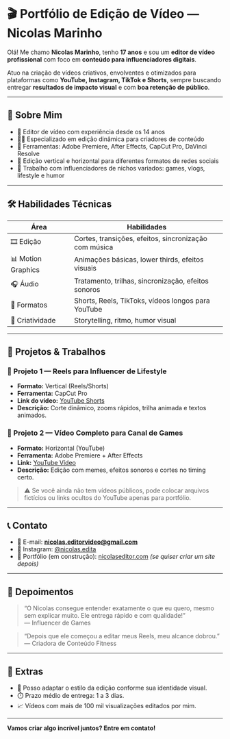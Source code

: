 # 🎬 Portfólio de Edição de Vídeo — Nicolas Marinho

Olá! Me chamo **Nicolas Marinho**, tenho **17 anos** e sou um **editor de vídeo profissional** com foco em **conteúdo para influenciadores digitais**.

Atuo na criação de vídeos criativos, envolventes e otimizados para plataformas como **YouTube, Instagram, TikTok e Shorts**, sempre buscando entregar **resultados de impacto visual** e com **boa retenção de público**.

---

## 🚀 Sobre Mim

- 🎥 Editor de vídeo com experiência desde os 14 anos
- 👨‍💻 Especializado em edição dinâmica para criadores de conteúdo
- 🔧 Ferramentas: Adobe Premiere, After Effects, CapCut Pro, DaVinci Resolve
- 📱 Edição vertical e horizontal para diferentes formatos de redes sociais
- 🤝 Trabalho com influenciadores de nichos variados: games, vlogs, lifestyle e humor

---

## 🛠️ Habilidades Técnicas

| Área                | Habilidades                                            |
|---------------------|--------------------------------------------------------|
| 🎞️ Edição           | Cortes, transições, efeitos, sincronização com música  |
| 📊 Motion Graphics   | Animações básicas, lower thirds, efeitos visuais       |
| 🎧 Áudio             | Tratamento, trilhas, sincronização, efeitos sonoros    |
| 📱 Formatos          | Shorts, Reels, TikToks, vídeos longos para YouTube     |
| 🧠 Criatividade      | Storytelling, ritmo, humor visual                      |

---

## 📂 Projetos & Trabalhos

### 🔹 Projeto 1 — Reels para Influencer de Lifestyle
- **Formato:** Vertical (Reels/Shorts)
- **Ferramenta:** CapCut Pro
- **Link do vídeo:** [YouTube Shorts](https://www.youtube.com/shorts/EXEMPLO)
- **Descrição:** Corte dinâmico, zooms rápidos, trilha animada e textos animados.

### 🔹 Projeto 2 — Vídeo Completo para Canal de Games
- **Formato:** Horizontal (YouTube)
- **Ferramenta:** Adobe Premiere + After Effects
- **Link:** [YouTube Vídeo](https://www.youtube.com/watch?v=EXEMPLO)
- **Descrição:** Edição com memes, efeitos sonoros e cortes no timing certo.

> ⚠️ Se você ainda não tem vídeos públicos, pode colocar arquivos fictícios ou links ocultos do YouTube apenas para portfólio.

---

## 📞 Contato

- 📧 E-mail: **nicolas.editorvideo@gmail.com**
- 📱 Instagram: [@nicolas.edita](https://instagram.com/nicolas.edita)
- 💼 Portfólio (em construção): [nicolaseditor.com](https://nicolaseditor.com) *(se quiser criar um site depois)*

---

## 🌟 Depoimentos

> “O Nicolas consegue entender exatamente o que eu quero, mesmo sem explicar muito. Ele entrega rápido e com qualidade!”  
> — Influencer de Games

> “Depois que ele começou a editar meus Reels, meu alcance dobrou.”  
> — Criadora de Conteúdo Fitness

---

## 🧩 Extras

- 🎨 Posso adaptar o estilo da edição conforme sua identidade visual.
- ⏱️ Prazo médio de entrega: 1 a 3 dias.
- 📈 Vídeos com mais de 100 mil visualizações editados por mim.

---

**Vamos criar algo incrível juntos? Entre em contato!**
